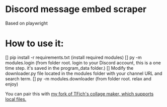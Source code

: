 # Discord message embed scraper
Based on playwright
# How to use it:
[] pip install -r requirements.txt (install required modules)
[] py -m modules.login (from folder root. login to your Discord account, this is a one time step. it's saved in the program_data folder.)
[] Modify the downloader.py file located in the modules folder with your channel URL and search term.
[] py -m modules.downloader (from folder root. relax and enjoy)

You can pair this with [my fork of TFich's collage maker, which supports local files.](https://github.com/desperatee/local-collage-maker) 
